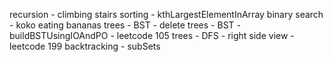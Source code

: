 recursion - climbing stairs
sorting - kthLargestElementInArray
binary search - koko eating bananas
trees - BST - delete
trees - BST - buildBSTUsingIOAndPO - leetcode 105
trees - DFS - right side view - leetcode 199
backtracking - subSets